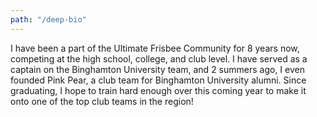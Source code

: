 ```yaml
---
path: "/deep-bio"
--- 
```


I have been a part of the Ultimate Frisbee Community for 8 years now, competing at the high school, college, and club level. I have served as a captain on the Binghamton University team, and 2 summers ago, I even founded Pink Pear, a club team for Binghamton University alumni. Since graduating, I hope to train hard enough over this coming year to make it onto one of the top club teams in the region!
 